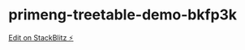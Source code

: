# primeng-treetable-demo-bkfp3k

[Edit on StackBlitz ⚡️](https://stackblitz.com/edit/primeng-treetable-demo-bkfp3k)